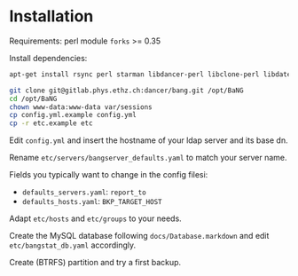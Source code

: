 Installation
============

Requirements:
    perl module `forks` >= 0.35

Install dependencies:

```sh
apt-get install rsync perl starman libdancer-perl libclone-perl libdatetime-perl libdbi-perl libfile-find-rule-perl libforks-perl libjson-perl liblist-moreutils-perl liblocale-gettext-perl libmail-sendmail-perl libmodule-refresh-perl libtemplate-perl libyaml-tiny-perl libmime-lite-perl libnet-ldap-perl libtext-markdown-perl
```


```sh
git clone git@gitlab.phys.ethz.ch:dancer/bang.git /opt/BaNG
cd /opt/BaNG
chown www-data:www-data var/sessions
cp config.yml.example config.yml
cp -r etc.example etc
```

Edit `config.yml` and insert the hostname of your ldap server and its base dn.

Rename `etc/servers/bangserver_defaults.yaml` to match your server name.

Fields you typically want to change in the config filesi:

  * `defaults_servers.yaml`: `report_to`
  * `defaults_hosts.yaml`: `BKP_TARGET_HOST`

Adapt `etc/hosts` and `etc/groups` to your needs.

Create the MySQL database following `docs/Database.markdown` and edit `etc/bangstat_db.yaml` accordingly.

Create (BTRFS) partition and try a first backup.
